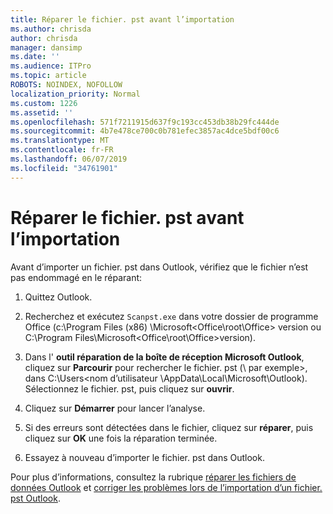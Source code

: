 ```yaml
---
title: Réparer le fichier. pst avant l’importation
ms.author: chrisda
author: chrisda
manager: dansimp
ms.date: ''
ms.audience: ITPro
ms.topic: article
ROBOTS: NOINDEX, NOFOLLOW
localization_priority: Normal
ms.custom: 1226
ms.assetid: ''
ms.openlocfilehash: 571f7211915d637f9c193cc453db38b29fc444de
ms.sourcegitcommit: 4b7e478ce700c0b781efec3857ac4dce5bdf00c6
ms.translationtype: MT
ms.contentlocale: fr-FR
ms.lasthandoff: 06/07/2019
ms.locfileid: "34761901"
---
```

# <a name="repair-pst-file-before-importing"></a>Réparer le fichier. pst avant l’importation

Avant d’importer un fichier. pst dans Outlook, vérifiez que le fichier n’est pas endommagé en le réparant:

1. Quittez Outlook.

2. Recherchez et exécutez `Scanpst.exe` dans votre dossier de programme Office (c:\Program Files (x86) \Microsoft\<Office\root\Office\> version ou C:\Program Files\Microsoft\<Office\root\Office\>version).

3. Dans l' **outil réparation de la boîte de réception Microsoft Outlook**, cliquez sur **Parcourir** pour rechercher le fichier. pst (\\ par exemple\>, dans C:\Users<nom d’utilisateur \AppData\Local\Microsoft\Outlook). Sélectionnez le fichier. pst, puis cliquez sur **ouvrir**.

4. Cliquez sur **Démarrer** pour lancer l’analyse.

5. Si des erreurs sont détectées dans le fichier, cliquez sur **réparer**, puis cliquez sur **OK** une fois la réparation terminée.

6. Essayez à nouveau d’importer le fichier. pst dans Outlook.

Pour plus d’informations, consultez la rubrique [réparer les fichiers de données Outlook](https://support.office.com/article/25663bc3-11ec-4412-86c4-60458afc5253) et [corriger les problèmes lors de l’importation d’un fichier. pst Outlook](https://support.office.com/article/2d2e50dc-5c36-4ab2-ab50-f1be733b3d6e).
